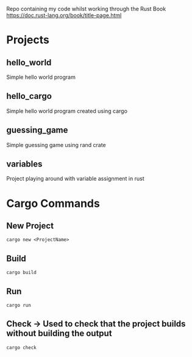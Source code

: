 Repo containing my code whilst working through the Rust Book
https://doc.rust-lang.org/book/title-page.html

# Projects
## hello_world
Simple hello world program

## hello_cargo
Simple hello world program created using cargo

## guessing_game
Simple guessing game using rand crate

## variables
Project playing around with variable assignment in rust

# Cargo Commands

## New Project
```
cargo new <ProjectName>
```

## Build
```
cargo build

```

## Run
```
cargo run
```

## Check -> Used to check that the project builds without building the output
```
cargo check
```
